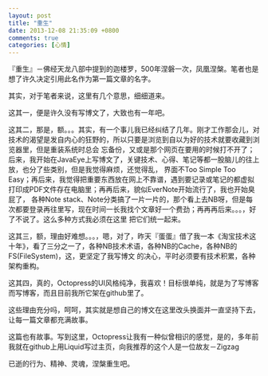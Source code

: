 ```yaml
---
layout: post
title: "重生"
date: 2013-12-08 21:35:09 +0800
comments: true
categories: [心情]
---
```


<!--more-->

『重生』－佛经天龙八部中提到的迦楼罗，500年涅磐一次，凤凰涅槃。笔者也是想了许久决定引用此名作为第一篇文章的名字。


其实，对于笔者来说，这里有几个意思，细细道来。

这其一，便是许久没有写博文了，大致也有一年吧。

这其二，那是，额。。。其实，有一个事儿我已经纠结了几年。刚才工作那会儿，对技术的渴望是发自内心的狂野的，所以只要是浏览到自以为好的技术就要收藏到浏览器里，但是重装系统时总会
忘备份，又或是那个网页在要用的时候打不开了；后来，我开始在JavaEye上写博文了，关键技术、心得、笔记等都一股脑儿的往上放，也分了些类别，但是我觉得麻烦，还觉得乱，
界面不Too Simple Too Easy；再后来，我觉得把重要东西放在网上不靠谱，遇到要记录或笔记的都虚拟打印成PDF文件存在电脑里；再再后来，貌似EverNote开始流行了，我也开始臭屁了，
各种Note stack、Note分类搞了一片一片的，那个看上去NB呀，但是每次都要登录再往里写，现在时间一长我找个文章好一个费劲；再再再后来。。。，好了不说了。这么多种方式我必须在这里
把它们统一起来。

这其三，额，理由好难想。。。，嗯，对了，昨天『蛋蛋』借了我一本《淘宝技术这十年》，看了三分之一了，各种NB技术术语，各种NB的Cache，各种NB的FS(FileSystem)，这，更坚定了我写博文
的决心，平时必须要有技术积累，各种架构重构。

这其四，真的，Octopress的UI风格纯净，我喜欢！目标很单纯，就是为了写博客而写博客，而且目前我所它架在github里了。

这些理由充分吗，呵呵，其实就是想自己的博文在这里改头换面并一直坚持下去，让每一篇文章都充满故事。

这篇也有故事。写到这里，Octopress让我有一种似曾相识的感觉，是的，多年前我就在github上用Liquid写过主页，向我推荐的这个人是一位故友－Zigzag

已逝的行为、精神、灵魂，涅槃重生吧。
